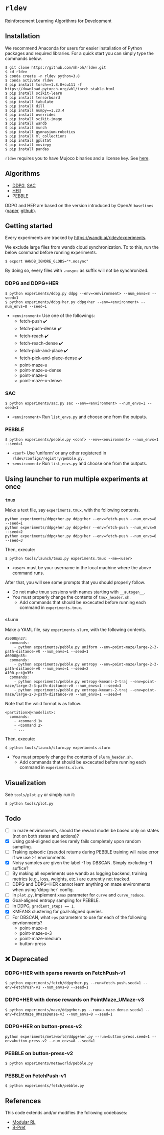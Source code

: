 # ``rldev``
Reinforcement Learning Algorithms for Development

## Installation

We recommend Anaconda for users for easier installation of Python packages and required libraries.
For a quick start you can simply type the commands below.

```console
$ git clone https://github.com/mh-oh/rldev.git
$ cd rldev
$ conda create -n rldev python=3.8
$ conda activate rldev
$ pip install torch==1.8.0+cu111 -f https://download.pytorch.org/whl/torch_stable.html
$ pip install scikit-learn
$ pip install tensorboard
$ pip install tabulate
$ pip install dill
$ pip install numpy==1.23.4
$ pip install overrides
$ pip install scikit-image
$ pip install wandb
$ pip install munch
$ pip install gymnasium-robotics
$ pip install ml_collections
$ pip install gpustat
$ pip install moviepy
$ pip install pandas
```

``rldev`` requires you to have Mujoco binaries and a license key.
See [here](https://github.com/openai/mujoco-py#obtaining-the-binaries-and-license-key).

## Algorithms

* [DDPG](https://arxiv.org/abs/1509.02971), [SAC](https://arxiv.org/abs/1812.05905)
* [HER](https://arxiv.org/abs/1802.09464)
* [PEBBLE](https://arxiv.org/abs/2106.05091)

DDPG and HER are based on the version introduced by OpenAI ``baselines`` ([paper](https://arxiv.org/abs/1802.09464), [github](https://github.com/openai/baselines)).

## Getting started

Every experiments are tracked by https://wandb.ai/rldev/experiments.

We exclude large files from wandb cloud synchronization.
To to this, run the below command before running experiments.

```console
$ export WANDB_IGNORE_GLOBS="*.nosync"
```

By doing so, every files with ``.nosync`` as suffix will not be synchronized.

### DDPG and DDPG+HER
```console
$ python experiments/ddpg.py ddpg --env=<environment> --num_envs=8 --seed=1
$ python experiments/ddpg+her.py ddpg+her --env=<environment> --num_envs=8 --seed=1
```
* ``<environment>`` Use one of the followings:
  * fetch-push :heavy_check_mark:
  * fetch-push-dense :heavy_check_mark:
  * fetch-reach :heavy_check_mark:
  * fetch-reach-dense :heavy_check_mark:
  * fetch-pick-and-place :heavy_check_mark:
  * fetch-pick-and-place-dense :heavy_check_mark:
  * point-maze-u
  * point-maze-u-dense
  * point-maze-o
  * point-maze-o-dense

### SAC
```console
$ python experiments/sac.py sac --env=<environment> --num_envs=1 --seed=1
```
* ``<environment>`` Run ``list_envs.py`` and choose one from the outputs.

### PEBBLE
```console
$ python experiments/pebble.py <conf> --env=<environment> --num_envs=1 --seed=1
```
* ``<conf>`` Use 'uniform' or any other registered in ``rldev/configs/registry/pebble.py``.
* ``<environment>`` Run ``list_envs.py`` and choose one from the outputs.

## Using launcher to run multiple experiments at once

### ``tmux``

Make a text file, say ``experiments.tmux``, with the following contents.
```
python experiments/ddpg+her.py ddpg+her --env=fetch-push --num_envs=8 --seed=1
python experiments/ddpg+her.py ddpg+her --env=fetch-push --num_envs=8 --seed=2
python experiments/ddpg+her.py ddpg+her --env=fetch-push --num_envs=8 --seed=3
```

Then, execute:
```console
$ python tools/launch/tmux.py experiments.tmux --me=<user>
```
- ``<user>`` must be your username in the local machine where the above command runs.

After that, you will see some prompts that you should properly follow.

- Do not make tmux sessions with names starting with ``__autogen__``.
- You must properly change the contents of ``tmux_header.sh``.
  - Add commands that should be excecuted before running each command in ``experiments.tmux``.

### ``slurm``

Make a YAML file, say ``experiments.slurm``, with the following contents.
```
A5000@n37:
  commands:
    - python experiments/pebble.py uniform --env=point-maze/large-2-3-path-distance-v0 --num_envs=1 --seed=1
A6000@n35:
  commands:
    - python experiments/pebble.py entropy --env=point-maze/large-2-3-path-distance-v0 --num_envs=1 --seed=2
A100-pci@n35:
  commands:
    - python experiments/pebble.py entropy-kmeans-2-traj --env=point-maze/large-2-3-path-distance-v0 --num_envs=1 --seed=3
    - python experiments/pebble.py entropy-kmeans-2-traj --env=point-maze/large-2-3-path-distance-v0 --num_envs=1 --seed=4
```

Note that the valid format is as follow.
```
<partition>@<nodelist>:
  commands:
    - <command 1>
    - <command 2>
    - ...
```

Then, execute:
```console
$ python tools/launch/slurm.py experiments.slurm
```

- You must properly change the contents of ``slurm_header.sh``.
  - Add commands that should be excecuted before running each command in ``experiments.slurm``.

## Visualization

See ``tools/plot.py`` or simply run it:
```console
$ python tools/plot.py
```

## Todo

- [ ] In maze environments, should the reward model be based only on states (not on both states and actions)?
- [x] Using goal-aligned queries rarely fails completely upon random sampling.
- [ ] Traking episodic (pseudo) returns during PEBBLE training will raise error if we use >1 envrionments.
- [x] Noisy samples are given the label -1 by DBSCAN. Simply excluding -1 suffice?
- [ ] By making all experiments use wandb as logging backend, training metrics (e.g., loss, weights, etc.) are currently not tracked.
- [ ] DDPG and DDPG+HER cannot learn anything on maze environments when using 'ddpg-her' config. 
- [ ] In ``plot.py``, implement ``xmax`` parameter for ``curve`` and ``curve_reduce``.
- [x] Goal-aligned entropy sampling for PEBBLE.
- [ ] In DDPG, ``gradient_steps == 1``.
- [x] KMEANS clustering for goal-aligned queries.
- [ ] For DBSCAN, what ``eps`` parameters to use for each of the following envrionments?
  - point-maze-o
  - point-maze-o-3
  - point-maze-medium
  - button-press

## :x: Deprecated

### DDPG+HER with sparse rewards on FetchPush-v1
```console
$ python experiments/fetch/ddpg+her.py --run=fetch-push.seed=1 --env=FetchPush-v1 --num_envs=8 --seed=1
```

### DDPG+HER with dense rewards on PointMaze_UMaze-v3
```console
$ python experiments/maze/ddpg+her.py --run=u-maze-dense.seed=1 --env=PointMaze_UMazeDense-v3 --num_envs=8 --seed=1
```

### DDPG+HER on button-press-v2
```console
python experiments/metaworld/ddpg+her.py --run=button-press.seed=1 --env=button-press-v2 --num_envs=8 --seed=1
```

### PEBBLE on button-press-v2
```console
$ python experiments/metaworld/pebble.py
```

### PEBBLE on FetchPush-v1
```console
$ python experiments/fetch/pebble.py
```

## References

This code extends and/or modifies the following codebases:

* [Modular RL](https://github.com/spitis/mrl)
* [B-Pref](https://github.com/rll-research/BPref)